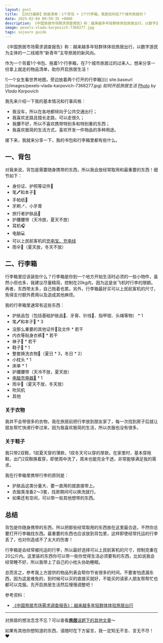 ```yaml
---
layout: post
title: 【2025最新】旅居清单｜1个背包 + 1个行李箱，我是如何在7个城市旅居的？
date: 2025-02-04 09:59:35 +0800
description: 《中国旅居市场需求调查报告》称：越来越多年轻群体体验旅居出行，以数字游民为主体的一二线城市“新青年”主导旅居的新风向。作为一名旅居7城的经验者，今天就用一份清单，助你开启属于你的自由生活。
image: pexels-vlada-karpovich-7368277.jpg
tags: sojourn guide
---
```


《中国旅居市场需求调查报告》称：越来越多年轻群体体验旅居出行，以数字游民为主体的一二线城市“新青年”主导旅居的新风向。

作为一个背着1个书包、拖着1个行李箱，在7个城市旅居过的过来人，想来分享一份拿上就走的物品清单，助你开启旅居生活！

![一个女生看世界地图，旁边放着两个打开的行李箱]({{ site.baseurl }}/images/pexels-vlada-karpovich-7368277.jpg)
*如何开启旅居生活 <a href="https://www.pexels.com/photo/person-opening-a-map-on-the-floor-7368277/">Photo</a> by Vlada Karpovich*

我先来介绍一下我的基本情况和行事风格：
- 我没车，所以在各地都倾向于公共交通出行；
- 我喜欢走路且擅长走路，可以走很久；
- 我腰不好，所以不喜欢携带特别多和特别重的东西；
- 我喜欢极简的生活方式，喜欢开发一件物品的多种用途。

接下来，我就来分享一下，我的书包和行李箱里都有些什么。

## 一、背包

对我来说，背包是需要随身携带的东西，所以我会放经常取用和最重要的东西！细节如下：
- 身份证、护照等证件🪪
- 笔🖊️和本子📒
- 手帕纸🧻
- 牙刷🪥、小牙膏
- 旅行者护肤品🧴
- 护腰腰带（天冷放，夏天不放）
- 耳机🎧
- 电脑💻
- 可以上民航客机的[充电宝、充电线]({{site.url}}/2023/04/22/products-i-bought-that-you-can-buy-with-a-lower-price/?utm_source=blog&utm_medium=post&utm_campaign=read_more#%E7%BB%BF%E8%81%94%E5%85%85%E7%94%B5%E5%AE%9D)
- 雨伞🌂（夏天放，冬天不放）

## 二、行李箱

行李箱里应该装些什么？行李箱是你到一个地方开始生活时必须的一些小物件，虽然小但也多，我建议尽量精简，控制在20kg内，因为这是坐飞机时行李的限额。再者，东西带太多，自己拖着也累。另外，行李箱最好买可以上民航客机的尺寸，免得支付额外费用以及造成其他麻烦。

我的行李箱里通常有这些东西：
- 护肤品包（包括基础护肤品🧴、牙膏、针线🧵、指甲钳、头绳等物） * 1
- 笔🖊️和本子📒 * 3
- 没那么重要的其他证件🪪及文件 * 若干
- 内衣等贴身衣裤👙 * 若干
- 袜子🧦 * 若干
- 鞋子🥿 * 1
- 整套换洗衣物👔（夏日 * 3，冬日 * 2）
- 小枕头 * 1
- 床单 * 1
- 护腰腰带（天冷不放，夏天放）
- [电脑充电器🔌]({{site.url}}/2023/04/22/products-i-bought-that-you-can-buy-with-a-lower-price/?utm_source=blog&utm_medium=post&utm_campaign=read_more#dell%E6%88%B4%E5%B0%94%E7%94%B5%E8%84%91%E7%94%B5%E6%BA%90%E9%80%82%E9%85%8D%E5%99%A8) * 1
- 雨伞🌂（夏天不放，冬天放）
- 吹风机
- 其他

### 关于衣物

我并不会带很多的衣物，我在旅居前把行李放到朋友家了，每一次找到房子后就让朋友帮忙快递行李过来，因为我喜欢极简的生活，所以衣服也没有很多。

### 关于鞋子

我只带2双鞋，1双夏天穿的薄款，1双冬天可以穿的厚款。在家里时，基本穿拖鞋，出门2双鞋换着穿，即使周中洗了，周末也能完全干透，非常能够满足我的需求。

我在行李箱里携带行李的原则是：
- 护肤品这类分量大、要一直用的就直接带上。
- 衣服类准备2～3套，找房期间可以换洗就行。
- 如果还有空间，可以带一些其他想带的东西。

## 总结

背包是你随身携带的东西，所以把那些经常取用的东西放在这里最合适，不然你总要打开行李箱找东西。最重要的东西也应该放到背包里，这样即使经常托运的行李丢了，也对你造成不了太大的伤害！

行李箱是会经常被托运的行李，所以最好选择可以上民航客机的尺寸，控制克重在20公斤内。这里装的东西你可以带一些你觉得生活必须要有的东西，比如说我会经常睡不好，所以我带上了自己的小枕头协助睡眠。

总而言之，参考我上方提供的物品列表会帮你节省很多的时间。不要害怕遗漏东西，因为这是难免的，到时候可以买的直接买就好，不能买的请家人朋友帮帮忙也都可以克服。先开启旅居生活然后慢慢调整吧！

参考资料：
- [《中国旅居市场需求调查报告》：越来越多年轻群体体验旅居出行](https://www.mct.gov.cn/whzx/zsdw/zglyyjy/202408/t20240815_954688.html)

---

对旅居的想法念念不忘？可以查看<a href="/tag/sojourn?utm_source=blog&utm_medium=post&utm_campaign=read_more">**旅居**话题下的其他文章</a>～ 

如果有其他你想知道的东西，请随时在下方留言，我一定知无不言、言无不尽！ ❤️ 
